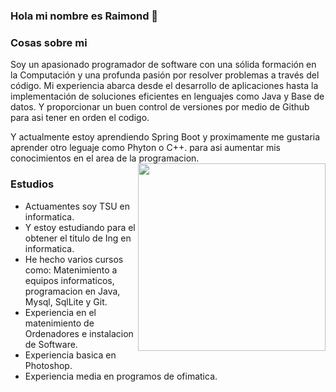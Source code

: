 ### Hola mi nombre es Raimond 👋

### Cosas sobre mi
Soy un apasionado programador de software con una sólida formación en la Computación y una profunda pasión por resolver problemas a través del código. 
Mi experiencia abarca desde el desarrollo de aplicaciones hasta la implementación de soluciones eficientes en lenguajes como Java y Base de datos.
Y proporcionar un buen control de versiones por medio de Github para asi tener en orden el codigo.

Y actualmente estoy aprendiendo Spring Boot y proximamente me gustaria aprender otro leguaje como Phyton o C++.
para asi aumentar mis conocimientos en el area de la programacion.
<picture> <img align="right" src="https://media0.giphy.com/media/v1.Y2lkPTc5MGI3NjExZWJxcXpqb3FuNmx3cmhucmRmZXdhY2U1ZmcxZHVzejN6ZGl0ZW9uZyZlcD12MV9pbnRlcm5hbF9naWZfYnlfaWQmY3Q9Zw/qgQUggAC3Pfv687qPC/giphy.gif?raw=true" width = 300px></picture>

### Estudios
- Actuamentes soy TSU en informatica.
- Y estoy estudiando para el obtener el titulo de Ing en informatica.
- He hecho varios cursos como: Matenimiento a equipos informaticos, programacion en Java, Mysql, SqlLite y Git.
- Experiencia en el matenimiento de Ordenadores e instalacion de Software.
- Experiencia basica en Photoshop.
- Experiencia media en programos de ofimatica.
